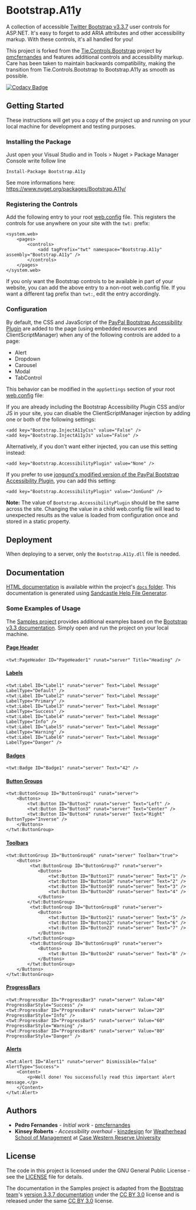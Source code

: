# Bootstrap.A11y

A collection of accessible [Twitter Bootstrap v3.3.7](https://github.com/twbs/bootstrap/tree/v3.3.7) user controls for ASP.NET. It's easy to forget to add ARIA attributes and other accessibility markup. With these controls, it's all handled for you! 

This project is forked from the [Tie.Controls.Bootstrap](https://github.com/Patreo/Tie.Controls.Bootstrap) project by [pmcfernandes](https://github.com/pmcfernandes) and features additional controls and accessibility markup. Care has been taken to maintain backwards compatibility, making the transition from Tie.Controls.Bootstrap to Bootstrap.A11y as smooth as possible.

[![Codacy Badge](https://api.codacy.com/project/badge/Grade/c1003b1dec254b0395506d59c5319aa9)](https://www.codacy.com/app/kinzdesign/Bootstrap.A11y?utm_source=github.com&amp;utm_medium=referral&amp;utm_content=wsomweb/Bootstrap.A11y&amp;utm_campaign=Badge_Grade)

## Getting Started

These instructions will get you a copy of the project up and running on your local machine for development and testing purposes.

### Installing the Package

Just open your Visual Studio and in Tools > Nuget > Package Manager Console write follow line

    Install-Package Bootstrap.A11y
    
See more informations here: https://www.nuget.org/packages/Bootstrap.A11y/    

### Registering the Controls

Add the following entry to your root [web.config](Samples/web.Config) file. This registers the controls for use anywhere on your site with the `twt:` prefix:

    <system.web>
        <pages>
            <controls>
                <add tagPrefix="twt" namespace="Bootstrap.A11y" assembly="Bootstrap.A11y" />
            </controls>
        </pages>
    </system.web>

If you only want the Bootstrap controls to be available in part of your website, you can add the above entry to a non-root web.config file. 
If you want a different tag prefix than `twt:`, edit the entry accordingly.

### Configuration

By default, the CSS and JavaScript of the [PayPal Bootstrap Accessibility Plugin](https://github.com/paypal/bootstrap-accessibility-plugin) are added to the page (using embedded resources and ClientScriptManager) when any of the following controls are added to a page:
*   Alert
*   Dropdown
*   Carousel
*   Modal
*   TabControl

This behavior can be modified in the `appSettings` section of your root [web.config](Samples/web.Config) file:

If you are already including the Bootstrap Accessibility Plugin CSS and/or JS in your site, you can disable the ClientScriptManager injection by adding one or both of the following settings:

    <add key="Bootstrap.InjectA11yCss" value="False" />
    <add key="Bootstrap.InjectA11yJs" value="False" />

Alternatively, if you don't want either injected, you can use this setting instead:
    
    <add key="Bootstrap.AccessibilityPlugin" value="None" />

If you prefer to use [jongund's modified version of the PayPal Bootstrap Accessibility Plugin](https://github.com/jongund/bootstrap-accessibility-plugin/), you can add this setting:

    <add key="Bootstrap.AccessibilityPlugin" value="JonGund" />

**Note:** The value of `Bootstrap.AccessibilityPlugin` should be the same across the site. Changing the value in a child web.config file will lead to unexpected results as the value is loaded from configuration once and stored in a static property.

## Deployment

When deploying to a server, only the `Bootstrap.A11y.dll` file is needed.

## Documentation

[HTML documentation](https://wsomweb.github.io/Bootstrap.A11y/) is available within the project's [`docs` folder](docs/). This documentation is generated using [Sandcastle Help File Generator](https://ewsoftware.github.io/SHFB/index.html).

### Some Examples of Usage

The [Samples project](Samples/) provides additional examples based on the [Bootstrap v3.3 documentation](https://getbootstrap.com/docs/3.3/). Simply open and run the project on your local machine.

#### [Page Header](Samples/css/type.aspx)

    <twt:PageHeader ID="PageHeader1" runat="server" Title="Heading" />

#### [Labels](Samples/components/labels.aspx)

    <twt:Label ID="Label1" runat="server" Text="Label Message" LabelType="Default" />
    <twt:Label ID="Label2" runat="server" Text="Label Message" LabelType="Primary" />
    <twt:Label ID="Label3" runat="server" Text="Label Message" LabelType="Success" />
    <twt:Label ID="Label4" runat="server" Text="Label Message" LabelType="Info" />
    <twt:Label ID="Label5" runat="server" Text="Label Message" LabelType="Warning" />
    <twt:Label ID="Label6" runat="server" Text="Label Message" LabelType="Danger" />
    
#### [Badges](Samples/components/badges.aspx)

    <twt:Badge ID="Badge1" runat="server" Text="42" />
    
#### [Button Groups](Samples/components/btn-groups.aspx)

    <twt:ButtonGroup ID="ButtonGroup1" runat="server">
        <Buttons>
            <twt:Button ID="Button2" runat="server" Text="Left" />
            <twt:Button ID="Button3" runat="server" Text="Center" />
            <twt:Button ID="Button4" runat="server" Text="Right" ButtonType="Inverse" />
        </Buttons>
    </twt:ButtonGroup>
    
#### [Toolbars](Samples/components/btn-groups.aspx)

    <twt:ButtonGroup ID="ButtonGroup6" runat="server" Toolbar="true">
        <Buttons>
             <twt:ButtonGroup ID="ButtonGroup7" runat="server">
                <Buttons>
                    <twt:Button ID="Button17" runat="server" Text="1" />
                    <twt:Button ID="Button18" runat="server" Text="2" />
                    <twt:Button ID="Button19" runat="server" Text="3" />
                    <twt:Button ID="Button20" runat="server" Text="4" />
                </Buttons>
            </twt:ButtonGroup>
             <twt:ButtonGroup ID="ButtonGroup8" runat="server">
                <Buttons>
                    <twt:Button ID="Button21" runat="server" Text="5" />
                    <twt:Button ID="Button22" runat="server" Text="6" />
                    <twt:Button ID="Button23" runat="server" Text="7" />
                </Buttons>
            </twt:ButtonGroup>
             <twt:ButtonGroup ID="ButtonGroup9" runat="server">
                <Buttons>
                    <twt:Button ID="Button24" runat="server" Text="8" />
                </Buttons>
            </twt:ButtonGroup>
        </Buttons>
    </twt:ButtonGroup>
    
#### [ProgressBars](Samples/components/progress.aspx)

    <twt:ProgressBar ID="ProgressBar3" runat="server" Value="40" ProgressBarStyle="Success" />
    <twt:ProgressBar ID="ProgressBar4" runat="server" Value="20" ProgressBarStyle="Info" />
    <twt:ProgressBar ID="ProgressBar5" runat="server" Value="60" ProgressBarStyle="Warning" />
    <twt:ProgressBar ID="ProgressBar6" runat="server" Value="80" ProgressBarStyle="Danger" />
    
#### [Alerts](Samples/components/alerts.aspx)

    <twt:Alert ID="Alert1" runat="server" Dismissible="false" AlertType="Success">
        <Content>
            <p>Well done! You successfully read this important alert message.</p>
        </Content>
    </twt:Alert>

## Authors

* **Pedro Fernandes** - *Initial work* - [pmcfernandes](https://github.com/pmcfernandes)
* **Kinsey Roberts** - *Accessibility overhaul* - [kinzdesign](https://github.com/kinzdesign) for [Weatherhead School of Management](https://github.com/wsomweb) at [Case Western Reserve University](https://github.com/cwru)

## License

The code in this project is licensed under the GNU General Public License - see the [LICENSE](LICENSE) file for details.

The documentation in the Samples project is adapted from the [Bootstrap team](https://github.com/twbs)'s [version 3.3.7 documentation](https://getbootstrap.com/docs/3.3/) under the [CC BY 3.0](https://creativecommons.org/licenses/by/3.0/) license and is released under the same [CC BY 3.0](https://creativecommons.org/licenses/by/3.0/) license.
